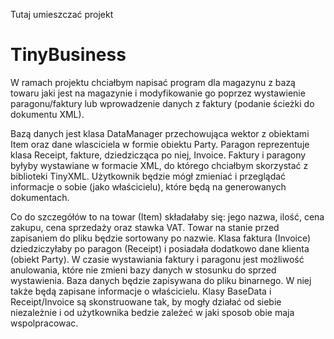 Tutaj umieszczać projekt

# TinyBusiness

W ramach projektu chciałbym napisać program dla magazynu z bazą towaru jaki jest na magazynie i modyfikowanie go poprzez wystawienie paragonu/faktury lub wprowadzenie danych z faktury (podanie ścieżki do dokumentu XML).

Bazą danych jest klasa DataManager przechowująca wektor z obiektami Item oraz dane wlasciciela w formie obiektu Party. Paragon reprezentuje klasa Receipt, fakture, dziedzicząca po niej, Invoice.
Faktury i paragony byłyby wystawiane w formacie XML, do którego chciałbym skorzystać z biblioteki TinyXML.
Użytkownik będzie mógł zmieniać i przeglądać informacje o sobie (jako właścicielu), które będą na generowanych dokumentach.

Co do szczegółów to na towar (Item) składałaby się: jego nazwa, ilość, cena zakupu, cena sprzedaży oraz stawka VAT. Towar na stanie przed zapisaniem do pliku będzie sortowany po nazwie.
Klasa faktura (Invoice) dziedziczyłaby po paragon (Receipt) i posiadała dodatkowo dane klienta (obiekt Party). W czasie wystawiania faktury i paragonu jest możliwość anulowania, które nie zmieni bazy danych w stosunku do sprzed wystawienia.
Baza danych będzie zapisywana do pliku binarnego. W niej także będą zapisane informacje o właścicielu.
Klasy BaseData i Receipt/Invoice są skonstruowane tak, by mogły działać od siebie niezależnie i od użytkownika bedzie zależeć w jaki sposob obie maja wspolpracowac.
